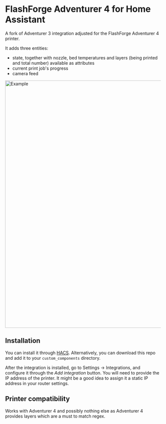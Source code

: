 # FlashForge Adventurer 4 for Home Assistant

A fork of Adventurer 3 integration adjusted for the FlashForge Adventurer 4 printer.

It adds three entities:

- state, together with nozzle, bed temperatures and layers (being printed and total number) available as attributes
- current print job's progress
- camera feed
<img src="https://raw.githubusercontent.com/darek-margas/hass-flashforge-adventurer-4/master/Adventurer-example-1.PNG" alt="Example" width="800"/>

## Installation

You can install it through [HACS](https://hacs.xyz/). Alternatively, you can
download this repo and add it to your `custom_components` directory.

After the integration is installed, go to Settings -> Integrations, and
configure it through the _Add integration_ button. You will need to provide the
IP address of the printer. It might be a good idea to assign it a static IP
address in your router settings.

## Printer compatibility
Works with Adventurer 4 and possibly nothing else as Adventurer 4 provides layers which are a must to match regex.
